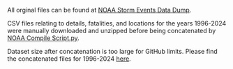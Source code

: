 All orginal files can be found at [NOAA Storm Events Data Dump](https://www.ncei.noaa.gov/pub/data/swdi/stormevents/csvfiles/).

CSV files relating to details, fatalities, and locations for the years 1996-2024 were manually downloaded and unzipped before being concatenated by [NOAA Compile Script.py](https://github.com/adamlaycock/JustCommitProject/blob/main/data/compile_script/NOAA%20Compile%20Script.py).

Dataset size after concatenation is too large for GitHub limits. 
Please find the concatenated files for 1996-2024 [here](https://drive.google.com/drive/folders/1GBYKf2U7KENUbPExLoedF3kvNTHPWNCQ?usp=sharing).
